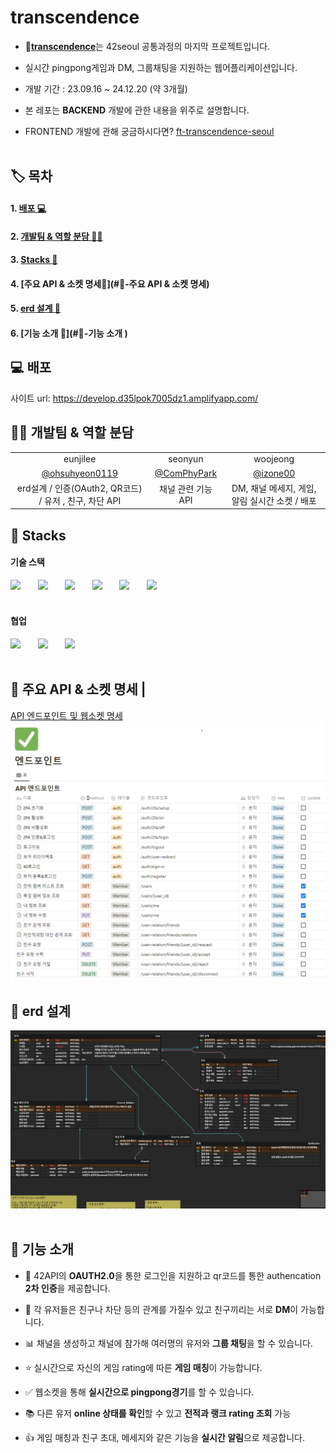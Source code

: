 #  transcendence 

- 🧇[**transcendence**](https://d1vexdz72u651e.cloudfront.net/)는 42seoul 공통과정의 마지막 프로젝트입니다.
- 실시간 pingpong게임과 DM, 그룹채팅을 지원하는 웹어플리케이션입니다.

- 개발 기간 : 23.09.16 ~ 24.12.20 (약 3개월)

- 본 레포는 **BACKEND** 개발에 관한 내용을 위주로 설명합니다.

- FRONTEND 개발에 관해 궁금하시다면? [ft-transcendence-seoul](https://github.com/ft-transcendence-seoul/frontend)
  <br/><br/>

## 🏷️ 목차

#### 1. [배포 💻](#💻-배포)

#### 2. [개발팀 & 역할 분담 🙋‍♂️](#🙋‍♂️-개발팀--역할-분담)

#### 3. [Stacks 🔧](#🔧-stacks)

#### 4. [주요 API & 소켓 명세📃](#📃-주요 API & 소켓 명세)

#### 5. [erd 설계 📱](#📱)

#### 6. [기능 소개 🚀](#🚀-기능 소개 )

## 💻 배포


사이트 url:  https://develop.d35lpok7005dz1.amplifyapp.com/


## 🙋‍♂️ 개발팀 & 역할 분담

|                                                                                             |                                                                                    |                                                                                              |
| :-----------------------------------------------------------------------------------------: | :--------------------------------------------------------------------------------: | :------------------------------------------------------------------------------------------: |
|                                           eunjilee                                            |                                       seonyun                                       |                                            woojeong                                            |
|                     [@ohsuhyeon0119](https://github.com/ohsuhyeon0119)                      |                    [@ComPhyPark](https://github.com/ComPhyPark)                    |                            [@izone00](https://github.com/izone00)                            |
| erd설계 / 인증(OAuth2, QR코드) / 유저 , 친구, 차단 API| 채널 관련 기능 API | DM, 채널 메세지, 게임, 알림 실시간 소켓 / 배포  |

</div>

## 🔧 Stacks

#### 기술 스택

<img src="https://img.shields.io/badge/NestJS-E0234E?style=for-the-badge&logo=nestjs&logoColor=white"> &nbsp; &nbsp; &nbsp;
<img src="https://img.shields.io/badge/postgresql-4169E1?style=for-the-badge&logo=postgresql&logoColor=white"> &nbsp; &nbsp; &nbsp; 
<img src="https://img.shields.io/badge/redis-DC382D?style=for-the-badge&logo=redis&logoColor=white"> &nbsp; &nbsp; &nbsp; 
<img src="https://img.shields.io/badge/socket.io-010101?style=for-the-badge&logo=socket.io&logoColor=white"> &nbsp; &nbsp; &nbsp;
<img src="https://img.shields.io/badge/amazonec2-FF9900?style=for-the-badge&logo=amazonec2&logoColor=white"> &nbsp; &nbsp; &nbsp; 
<img src="https://img.shields.io/badge/docker-2496ED?style=for-the-badge&logo=docker&logoColor=white"> &nbsp; &nbsp; &nbsp; 
<br/><br/>

#### 협업

<img src="https://img.shields.io/badge/Slack-4A154B?style=for-the-badge&logo=Slack&logoColor=white"> &nbsp; &nbsp; &nbsp;
<img src="https://img.shields.io/badge/Notion-000000?style=for-the-badge&logo=Notion&logoColor=white"> &nbsp; &nbsp; &nbsp;
<img src="https://img.shields.io/badge/github-181717?style=for-the-badge&logo=github&logoColor=white">
<br/><br/>

## 📃 주요 API & 소켓 명세                                |
[API 엔드포인트 및 웹소켓 명세 ![alt text](<스크린샷 2024-03-23 133904.png>)](https://magnificent-front-23e.notion.site/074867d3c81548358f6f66c1892f50a9?v=7e96fea9c48e4e52bf8270af0597a88f)

## 📱 erd 설계

![alt text](image.png)
<br></br>

## 🚀 기능 소개

- 🎥 42API의 **OAUTH2.0**을 통한 로그인을 지원하고 qr코드를 통한 authencation **2차 인증**을 제공합니다.

- 👑 각 유저들은 친구나 차단 등의 관계를 가질수 있고 친구끼리는 서로 **DM**이 가능합니다.

- 📊 채널을 생성하고 채널에 참가해 여러명의 유저와 **그룹 채팅**을 할 수 있습니다.
- ⭐ 실시간으로 자신의 게임 rating에 따른 **게임 매칭**이 가능합니다. 
- ✅ 웹소켓을 통해 **실시간으로 pingpong경기**를 할 수 있습니다. 
- 📚 다른 유저 **online 상태를 확인**할 수 있고 **전적과 랭크 rating 조회** 가능
- 👍 게임 매칭과 친구 초대, 메세지와 같은 기능을 **실시간 알림**으로 제공합니다.
